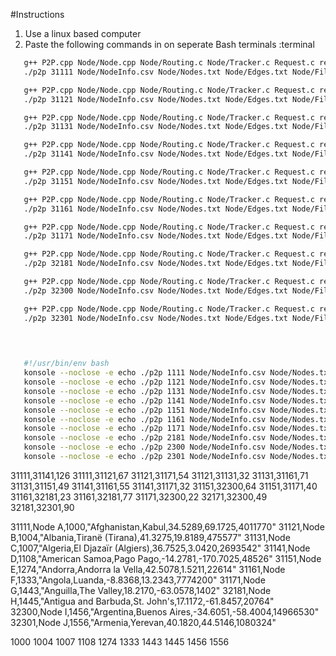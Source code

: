 #Instructions

1. Use a linux based computer
2. Paste the following commands in on seperate Bash terminals :terminal

```BASH 
   g++ P2P.cpp Node/Node.cpp Node/Routing.c Node/Tracker.c Request.c receiver_assembler.c -o p2p
   ./p2p 31111 Node/NodeInfo.csv Node/Nodes.txt Node/Edges.txt Node/Files.txt

   g++ P2P.cpp Node/Node.cpp Node/Routing.c Node/Tracker.c Request.c receiver_assembler.c -o p2p
   ./p2p 31121 Node/NodeInfo.csv Node/Nodes.txt Node/Edges.txt Node/Files.txt

   g++ P2P.cpp Node/Node.cpp Node/Routing.c Node/Tracker.c Request.c receiver_assembler.c -o p2p
   ./p2p 31131 Node/NodeInfo.csv Node/Nodes.txt Node/Edges.txt Node/Files.txt

   g++ P2P.cpp Node/Node.cpp Node/Routing.c Node/Tracker.c Request.c receiver_assembler.c -o p2p
   ./p2p 31141 Node/NodeInfo.csv Node/Nodes.txt Node/Edges.txt Node/Files.txt

   g++ P2P.cpp Node/Node.cpp Node/Routing.c Node/Tracker.c Request.c receiver_assembler.c -o p2p
   ./p2p 31151 Node/NodeInfo.csv Node/Nodes.txt Node/Edges.txt Node/Files.txt

   g++ P2P.cpp Node/Node.cpp Node/Routing.c Node/Tracker.c Request.c receiver_assembler.c -o p2p
   ./p2p 31161 Node/NodeInfo.csv Node/Nodes.txt Node/Edges.txt Node/Files.txt

   g++ P2P.cpp Node/Node.cpp Node/Routing.c Node/Tracker.c Request.c receiver_assembler.c -o p2p
   ./p2p 31171 Node/NodeInfo.csv Node/Nodes.txt Node/Edges.txt Node/Files.txt

   g++ P2P.cpp Node/Node.cpp Node/Routing.c Node/Tracker.c Request.c receiver_assembler.c -o p2p
   ./p2p 32181 Node/NodeInfo.csv Node/Nodes.txt Node/Edges.txt Node/Files.txt

   g++ P2P.cpp Node/Node.cpp Node/Routing.c Node/Tracker.c Request.c receiver_assembler.c -o p2p
   ./p2p 32300 Node/NodeInfo.csv Node/Nodes.txt Node/Edges.txt Node/Files.txt

   g++ P2P.cpp Node/Node.cpp Node/Routing.c Node/Tracker.c Request.c receiver_assembler.c -o p2p
   ./p2p 32301 Node/NodeInfo.csv Node/Nodes.txt Node/Edges.txt Node/Files.txt
   

   

```

```BASH
   #!/usr/bin/env bash
   konsole --noclose -e echo ./p2p 1111 Node/NodeInfo.csv Node/Nodes.txt Node/Edges.txt Node/Files.txtHello terminal 1! &
   konsole --noclose -e echo ./p2p 1121 Node/NodeInfo.csv Node/Nodes.txt Node/Edges.txt Node/Files.txt &
   konsole --noclose -e echo ./p2p 1131 Node/NodeInfo.csv Node/Nodes.txt Node/Edges.txt Node/Files.txt &
   konsole --noclose -e echo ./p2p 1141 Node/NodeInfo.csv Node/Nodes.txt Node/Edges.txt Node/Files.txt &
   konsole --noclose -e echo ./p2p 1151 Node/NodeInfo.csv Node/Nodes.txt Node/Edges.txt Node/Files.txt &
   konsole --noclose -e echo ./p2p 1161 Node/NodeInfo.csv Node/Nodes.txt Node/Edges.txt Node/Files.txt &
   konsole --noclose -e echo ./p2p 1171 Node/NodeInfo.csv Node/Nodes.txt Node/Edges.txt Node/Files.txt &
   konsole --noclose -e echo ./p2p 2181 Node/NodeInfo.csv Node/Nodes.txt Node/Edges.txt Node/Files.txt &
   konsole --noclose -e echo ./p2p 2300 Node/NodeInfo.csv Node/Nodes.txt Node/Edges.txt Node/Files.txt &
   konsole --noclose -e echo ./p2p 2301 Node/NodeInfo.csv Node/Nodes.txt Node/Edges.txt Node/Files.txt
```


31111,31141,126
31111,31121,67
31121,31171,54
31121,31131,32
31131,31161,71
31131,31151,49
31141,31161,55
31141,31171,32
31151,32300,64
31151,31171,40
31161,32181,23
31161,32181,77
31171,32300,22
32171,32300,49
32181,32301,90


31111,Node A,1000,"Afghanistan,Kabul,34.5289,69.1725,4011770"
31121,Node B,1004,"Albania,Tiranë (Tirana),41.3275,19.8189,475577"
31131,Node C,1007,"Algeria,El Djazaïr  (Algiers),36.7525,3.0420,2693542"
31141,Node D,1108,"American Samoa,Pago Pago,-14.2781,-170.7025,48526"
31151,Node E,1274,"Andorra,Andorra la Vella,42.5078,1.5211,22614"
31161,Node F,1333,"Angola,Luanda,-8.8368,13.2343,7774200"
31171,Node G,1443,"Anguilla,The Valley,18.2170,-63.0578,1402"
32181,Node H,1445,"Antigua and Barbuda,St. John's,17.1172,-61.8457,20764"
32300,Node I,1456,"Argentina,Buenos Aires,-34.6051,-58.4004,14966530"
32301,Node J,1556,"Armenia,Yerevan,40.1820,44.5146,1080324"



1000
1004
1007
1108
1274
1333
1443
1445
1456
1556